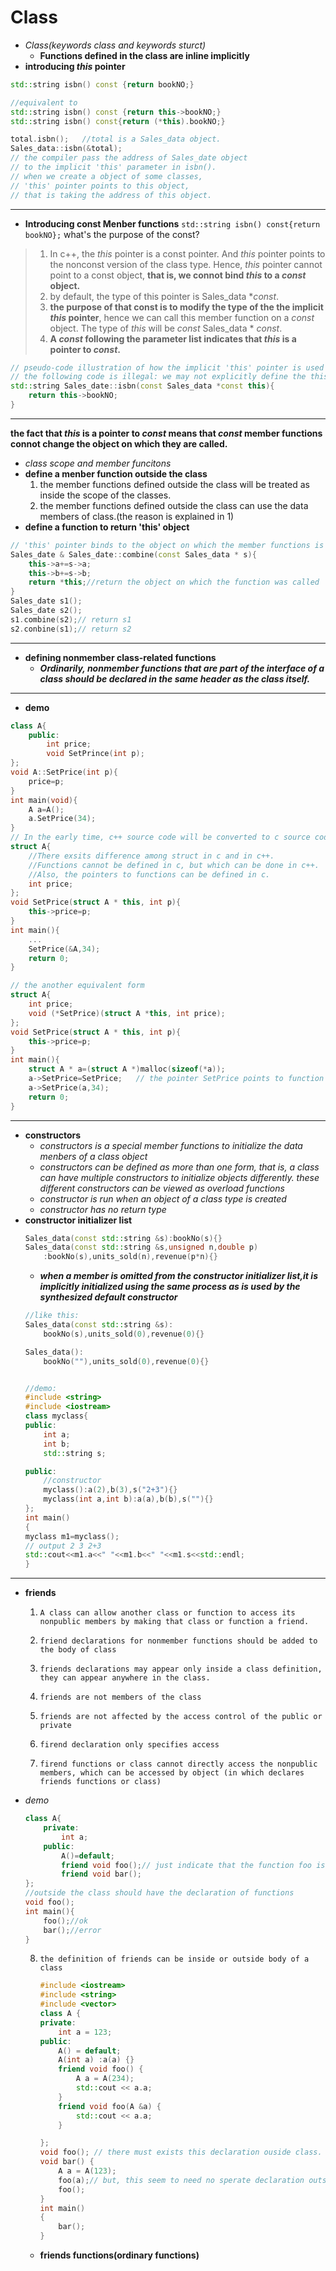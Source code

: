 #  Class
- *Class(keywords class and keywords sturct)*
  - **Functions defined in the class are inline implicitly**
- **introducing $this$ pointer**
```c++
std::string isbn() const {return bookNO;}

//equivalent to 
std::string isbn() const {return this->bookNO;}
std::string isbn() const{return (*this).bookNO;}

total.isbn();   //total is a Sales_data object.
Sales_data::isbn(&total);
// the compiler pass the address of Sales_date object
// to the implicit 'this' parameter in isbn().
// when we create a object of some classes, 
// 'this' pointer points to this object, 
// that is taking the address of this object.
```
---
- **Introducing const Menber functions**
`std::string isbn() const{return bookNO};`
what's the purpose of the const?
>1. In c++, the $this$ pointer is a const pointer.
And $this$ pointer points to the nonconst version of the class type. Hence, $this$ pointer cannot point to a const object, **that is, we connot bind ${this}$ to a $const$ object.**
>2. by default, the type of this pointer is Sales_data *$const$.
>3. **the purpose of that const is to modify the type of the the implicit $this$ pointer**, hence we can call this member function on a $const$ object. The type of $this$ will be $const$ Sales_data * $const$.
>4. **A $const$ following the parameter list indicates that $this$ is a pointer to $const$.**
```c++
// pseudo-code illustration of how the implicit 'this' pointer is used
// the following code is illegal: we may not explicitly define the this pointer ourselves.
std::string Sales_date::isbn(const Sales_data *const this){
    return this->bookNO;
}
```
---
**the fact that $this$ is a pointer to $const$ means that $const$ member functions connot change the object on which they are called.** 
- *class scope and member funcitons*
- **define a menber function outside the class**
  1. the member functions defined outside the class will be treated as inside the scope of the classes.
  2. the member functions defined outside the class can use the data members of class.(the reason is explained in 1)
- **define a function to return 'this' object**
```c++
// 'this' pointer binds to the object on which the member functions is called.
Sales_date & Sales_date::combine(const Sales_data * s){
    this->a+=s->a;
    this->b+=s->b;
    return *this;//return the object on which the function was called
}
Sales_date s1();
Sales_date s2();
s1.combine(s2);// return s1
s2.conbine(s1);// return s2
```
---
- **defining nonmember class-related functions**
  - ***Ordinarily, nonmember functions that are part of the interface of a class should be declared in the same header as the class itself.***
---
- **demo**
```c++
class A{
    public:
        int price;
        void SetPrince(int p);
};
void A::SetPrice(int p){
    price=p;
}
int main(void){
    A a=A();
    a.SetPrice(34);
}
// In the early time, c++ source code will be converted to c source code, because of having no compilers for c++.
struct A{
    //There exsits difference among struct in c and in c++.
    //Functions cannot be defined in c, but which can be done in c++.
    //Also, the pointers to functions can be defined in c. 
    int price;
};
void SetPrice(struct A * this, int p){
    this->price=p;
}
int main(){
    ...
    SetPrice(&A,34);
    return 0;
}

// the another equivalent form
struct A{
    int price;
    void (*SetPrice)(struct A *this, int price);
};
void SetPrice(struct A * this, int p){
    this->price=p;
}
int main(){
    struct A * a=(struct A *)malloc(sizeof(*a));
    a->SetPrice=SetPrice;   // the pointer SetPrice points to function SetPrice
    a->SetPrice(a,34);
    return 0;
}
```
---
- **constructors**
    - *constructors is a special member functions to initialize the data menbers of a class object*
    - *constructors can be defined as more than one form, that is, a class can have multiple constructors to initialize objects differently. these different constructors can be viewed as overload functions*
    - *constructor is run when an object of a class type is created*
    - *constructor has no return type*
- **constructor initializer list**
    ```c++
    Sales_data(const std::string &s):bookNo(s){}
    Sales_data(const std::string &s,unsigned n,double p)
        :bookNo(s),units_sold(n),revenue(p*n){}
    ```
    - ***when a member is omitted from the constructor initializer list,it is implicitly initialized using the same process as is used by the synthesized default constructor***
    ```c++
    //like this:
    Sales_data(const std::string &s):
        bookNo(s),units_sold(0),revenue(0){}
    
    Sales_data():
        bookNo(""),units_sold(0),revenue(0){}
    

    //demo:
    #include <string>
    #include <iostream>
    class myclass{
    public:
        int a;
        int b;
        std::string s;
  
    public:
        //constructor
        myclass():a(2),b(3),s("2+3"){}
        myclass(int a,int b):a(a),b(b),s(""){}
    };
    int main()
    {
    myclass m1=myclass();
    // output 2 3 2+3
    std::cout<<m1.a<<" "<<m1.b<<" "<<m1.s<<std::endl;
    }
    ```    
---
- **friends**
  1. `A class can allow another class or function to access its nonpublic members by making that class or function a friend.`
  2. `friend declarations for nonmember functions should be added to the body of class` 

  3. `friends declarations may appear only inside a class definition, they can appear anywhere in the class.`
  4. `friends are not members of the class`
  5. `friends are not affected by the access control of the public or private`
  6. `firend declaration only specifies access`
  7. `firend functions or class cannot directly access the nonpublic members, which can be accessed by object (in which declares friends functions or class)`
- *demo*
    ```c++
    class A{
        private:
            int a;
        public:
            A()=default;
            friend void foo();// just indicate that the function foo is a friend to Class A
            friend void bar();
    };
    //outside the class should have the declaration of functions
    void foo();
    int main(){
        foo();//ok
        bar();//error
    }
    ```
    8. `the definition of friends can be inside or outside body of a class`
        ```c++
        #include <iostream>
        #include <string>
        #include <vector>
        class A {
        private:
            int a = 123;
        public:
            A() = default;
            A(int a) :a(a) {}
            friend void foo() {
                A a = A(234);
                std::cout << a.a;
            }
            friend void foo(A &a) {
                std::cout << a.a;
            }

        };
        void foo(); // there must exists this declaration ouside class. otherwise, the call to foo() will be failed.
        void bar() {
            A a = A(123);
            foo(a);// but, this seem to need no sperate declaration outside the class.
            foo();
        }
        int main()
        {	
            bar();
        }  
        ```
  - **friends functions(ordinary functions)**
```c++

```